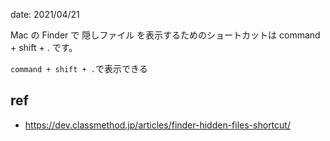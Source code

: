 date: 2021/04/21


Mac の Finder で 隠しファイル を表示するためのショートカットは command + shift + . です。

`command + shift + .`で表示できる

## ref

- https://dev.classmethod.jp/articles/finder-hidden-files-shortcut/